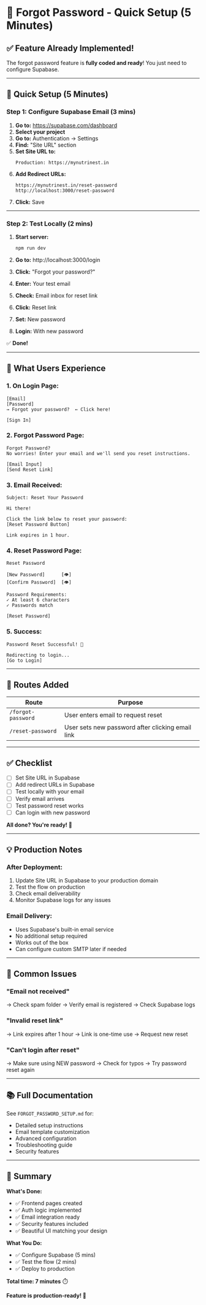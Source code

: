 # 🔐 Forgot Password - Quick Setup (5 Minutes)

## ✅ Feature Already Implemented!

The forgot password feature is **fully coded and ready**! You just need to configure Supabase.

---

## 🚀 Quick Setup (5 Minutes)

### **Step 1: Configure Supabase Email (3 mins)**

1. **Go to:** https://supabase.com/dashboard
2. **Select your project**
3. **Go to:** Authentication → Settings
4. **Find:** "Site URL" section
5. **Set Site URL to:**
   ```
   Production: https://mynutrinest.in
   ```
6. **Add Redirect URLs:**
   ```
   https://mynutrinest.in/reset-password
   http://localhost:3000/reset-password
   ```
7. **Click:** Save

---

### **Step 2: Test Locally (2 mins)**

1. **Start server:**
   ```bash
   npm run dev
   ```

2. **Go to:** http://localhost:3000/login

3. **Click:** "Forgot your password?"

4. **Enter:** Your test email

5. **Check:** Email inbox for reset link

6. **Click:** Reset link

7. **Set:** New password

8. **Login:** With new password

✅ **Done!**

---

## 📧 What Users Experience

### **1. On Login Page:**
```
[Email]
[Password]
→ Forgot your password?  ← Click here!

[Sign In]
```

### **2. Forgot Password Page:**
```
Forgot Password?
No worries! Enter your email and we'll send you reset instructions.

[Email Input]
[Send Reset Link]
```

### **3. Email Received:**
```
Subject: Reset Your Password

Hi there!

Click the link below to reset your password:
[Reset Password Button]

Link expires in 1 hour.
```

### **4. Reset Password Page:**
```
Reset Password

[New Password]      [👁]
[Confirm Password]  [👁]

Password Requirements:
✓ At least 6 characters
✓ Passwords match

[Reset Password]
```

### **5. Success:**
```
Password Reset Successful! 🎉

Redirecting to login...
[Go to Login]
```

---

## 🎯 Routes Added

| Route | Purpose |
|-------|---------|
| `/forgot-password` | User enters email to request reset |
| `/reset-password` | User sets new password after clicking email link |

---

## ✅ Checklist

- [ ] Set Site URL in Supabase
- [ ] Add redirect URLs in Supabase
- [ ] Test locally with your email
- [ ] Verify email arrives
- [ ] Test password reset works
- [ ] Can login with new password

**All done? You're ready! 🚀**

---

## 💡 Production Notes

### **After Deployment:**

1. Update Site URL in Supabase to your production domain
2. Test the flow on production
3. Check email deliverability
4. Monitor Supabase logs for any issues

### **Email Delivery:**

- Uses Supabase's built-in email service
- No additional setup required
- Works out of the box
- Can configure custom SMTP later if needed

---

## 🚨 Common Issues

### **"Email not received"**
→ Check spam folder
→ Verify email is registered
→ Check Supabase logs

### **"Invalid reset link"**
→ Link expires after 1 hour
→ Link is one-time use
→ Request new reset

### **"Can't login after reset"**
→ Make sure using NEW password
→ Check for typos
→ Try password reset again

---

## 📚 Full Documentation

See `FORGOT_PASSWORD_SETUP.md` for:
- Detailed setup instructions
- Email template customization
- Advanced configuration
- Troubleshooting guide
- Security features

---

## 🎉 Summary

**What's Done:**
- ✅ Frontend pages created
- ✅ Auth logic implemented
- ✅ Email integration ready
- ✅ Security features included
- ✅ Beautiful UI matching your design

**What You Do:**
- ✅ Configure Supabase (5 mins)
- ✅ Test the flow (2 mins)
- ✅ Deploy to production

**Total time: 7 minutes** ⏱️

**Feature is production-ready! 🚀**

